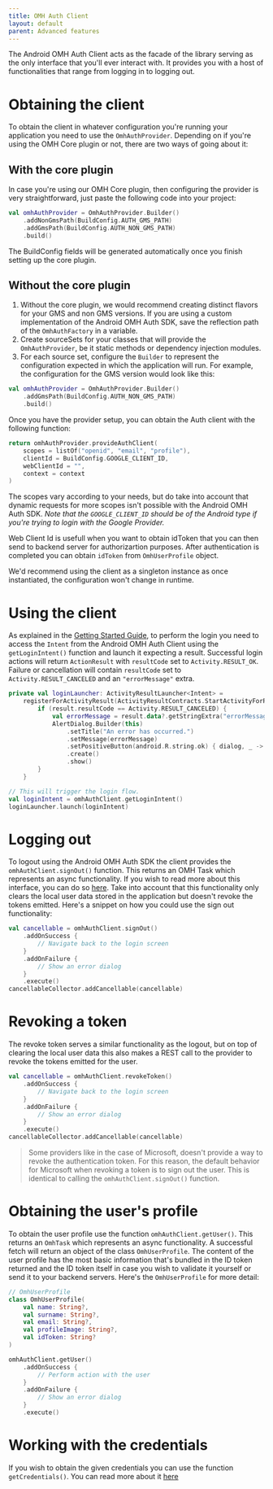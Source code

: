```yaml
---
title: OMH Auth Client
layout: default
parent: Advanced features
---
```


The Android OMH Auth Client acts as the facade of the library serving as the only interface that
you'll ever interact with. It provides you with a host of functionalities that range from logging in
to logging out.

# Obtaining the client

To obtain the client in whatever configuration you're running your application you need to use
the `OmhAuthProvider`. Depending on if you're using the OMH Core plugin or not, there are two ways
of going about it:

## With the core plugin

In case you're using our OMH Core plugin, then configuring the provider is very straightforward,
just paste the following code into your project:

```kotlin
val omhAuthProvider = OmhAuthProvider.Builder()
    .addNonGmsPath(BuildConfig.AUTH_GMS_PATH)
    .addGmsPath(BuildConfig.AUTH_NON_GMS_PATH)
    .build()
```

The BuildConfig fields will be generated automatically once you finish setting up the core plugin.

## Without the core plugin

1. Without the core plugin, we would recommend creating distinct flavors for your GMS and non GMS
   versions. If you are using a custom implementation of the Android OMH Auth SDK, save the
   reflection path of the `OmhAuthFactory` in a variable.
2. Create sourceSets for your classes that will provide the `OmhAuthProvider`, be it static methods
   or dependency injection modules.
3. For each source set, configure the `Builder` to represent the configuration expected in which the
   application will run. For example, the configuration for the GMS version would look like this:

```kotlin
val omhAuthProvider = OmhAuthProvider.Builder()
    .addGmsPath(BuildConfig.AUTH_NON_GMS_PATH)
    .build()
```

Once you have the provider setup, you can obtain the Auth client with the following function:

```kotlin
return omhAuthProvider.provideAuthClient(
    scopes = listOf("openid", "email", "profile"),
    clientId = BuildConfig.GOOGLE_CLIENT_ID,
    webClientId = "",
    context = context
)
```

The scopes vary according to your needs, but do take into account that dynamic requests for more
scopes isn't possible with the Android OMH Auth SDK. _Note that the `GOOGLE_CLIENT_ID` should be of
the Android type if you're trying to login with the Google Provider._

Web Client Id is usefull when you want to obtain idToken that you can then send to backend server for authorizartion purposes. After authentication is completed you can obtain `idToken` from `OmhUserProfile` object.  

We'd recommend using the client as a singleton instance as once instantiated, the configuration
won't change in runtime.

# Using the client

As explained in
the [Getting Started Guide](/README.md), to perform the login you need to access the `Intent` from
the Android OMH Auth Client using the `getLoginIntent()` function and launch it expecting a result.
Successful login actions will return `ActionResult` with `resultCode` set to `Activity.RESULT_OK`.
Failure or cancellation will contain `resultCode` set to `Activity.RESULT_CANCELED` and
an `"errorMessage"` extra.

```kotlin
private val loginLauncher: ActivityResultLauncher<Intent> =
    registerForActivityResult(ActivityResultContracts.StartActivityForResult()) { result ->
        if (result.resultCode == Activity.RESULT_CANCELED) {
            val errorMessage = result.data?.getStringExtra("errorMessage")
            AlertDialog.Builder(this)
                .setTitle("An error has occurred.")
                .setMessage(errorMessage)
                .setPositiveButton(android.R.string.ok) { dialog, _ -> dialog.dismiss() }
                .create()
                .show()
        }
    }

// This will trigger the login flow.
val loginIntent = omhAuthClient.getLoginIntent()
loginLauncher.launch(loginIntent)
```

# Logging out

To logout using the Android OMH Auth SDK the client provides the `omhAuthClient.signOut()` function.
This returns an OMH Task which represents an async functionality. If you wish to read more about
this interface, you can do so [here](./OMH-Task.md). Take into account that this
functionality only clears the local user data stored in the application but doesn't revoke the
tokens emitted. Here's a snippet on how you could use the sign out functionality:

```kotlin
val cancellable = omhAuthClient.signOut()
    .addOnSuccess {
        // Navigate back to the login screen
    }
    .addOnFailure {
        // Show an error dialog
    }
    .execute()
cancellableCollector.addCancellable(cancellable)
```

# Revoking a token

The revoke token serves a similar functionality as the logout, but on top of clearing the local user
data this also makes a REST call to the provider to revoke the tokens emitted for the user.

```kotlin
val cancellable = omhAuthClient.revokeToken()
    .addOnSuccess {
        // Navigate back to the login screen
    }
    .addOnFailure {
        // Show an error dialog
    }
    .execute()
cancellableCollector.addCancellable(cancellable)
```

> Some providers like in the case of Microsoft, doesn't provide a way to revoke the authentication
> token. For this reason, the default behavior for Microsoft when revoking a token is to sign out the
> user. This is identical to calling the `omhAuthClient.signOut()` function.

# Obtaining the user's profile

To obtain the user profile use the function `omhAuthClient.getUser()`. This returns an `OmhTask`
which represents an async functionality. A successful fetch will return an object of the
class `OmhUserProfile`. The content of the user profile has the most basic information that's
bundled in the ID token returned and the ID token itself in case you wish to validate it yourself or
send it to your backend servers. Here's the `OmhUserProfile` for more detail:

```kotlin
// OmhUserProfile
class OmhUserProfile(
    val name: String?,
    val surname: String?,
    val email: String?,
    val profileImage: String?,
    val idToken: String?
)

omhAuthClient.getUser()
    .addOnSuccess {
        // Perform action with the user
    }
    .addOnFailure {
        // Show an error dialog
    }
    .execute()
```

# Working with the credentials

If you wish to obtain the given credentials you can use the function `getCredentials()`. You can
read more about it [here](./OMH-Credentials.md)

